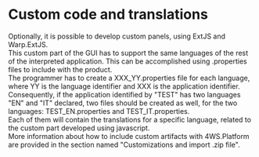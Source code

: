 # Custom code and translations

Optionally, it is possible to develop custom panels, using ExtJS and Warp.ExtJS.  
This custom part of the GUI has to support the same languages of the rest of the interpreted application. This can be accomplished using .properties files to include with the product.  
The programmer has to create a XXX\_YY.properties file for each language, where YY is the language identifier and XXX is the application identifier.  
Consequently, if the application identified by "TEST" has two languages "EN" and "IT" declared, two files should be created as well, for the two languages: TEST\_EN.properties and TEST\_IT.properties.  
Each of them will contain the translations for a specific language, related to the custom part developed using javascript.  
More information about how to include custom artifacts with 4WS.Platform are provided in the section named "Customizations and import .zip file".

